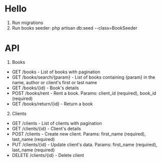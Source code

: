 # Hello
1. Run migrations
2. Run books seeder: php artisan db:seed --class=BookSeeder

# API
1. Books
- GET /books - List of books with pagination
- GET /books/search/{param} - List of books containing {param} in the name, author or client's first or last name
- GET /books/{id} - Book's details
- POST /books/rent - Rent a book. Params: client_id (required), book_id (required)
- GET /books/return/{id} - Return a book
2. Clients
- GET /clients - List of clients with pagination
- GET /clients/{id} - Client's details
- POST /clients - Create new client. Params: first_name (required), last_name (required)
- PUT /clients/{id} - Update client's data. Params: first_name (required), last_name (required)
- DELETE /clients/{id} - Delete client
